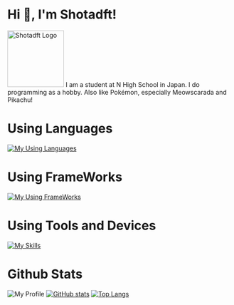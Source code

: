 # Hi 👋, I'm Shotadft!
<img src="https://www.shotadft.com/img/shotadft_icon_a.webp" width="127" alt="Shotadft Logo"/>
I am a student at N High School in Japan. I do programming as a hobby.
Also like Pokémon, especially Meowscarada and Pikachu!

# Using Languages
[![My Using Languages](https://skillicons.dev/icons?i=c,cpp,cs,java,kotlin,html,css,js,ts,nodejs,python,lua,md&theme=light)](https://skillicons.dev)
# Using FrameWorks
[![My Using FrameWorks](https://skillicons.dev/icons?i=dotnet,jquery&theme=dark)](https://skillicons.dev)
# Using Tools and Devices
[![My Skills](https://skillicons.dev/icons?i=git,github,windows,apple,vscode,visualstudio,idea,cmake,unreal,blender,cloudflare,twitter,discord&theme=dark)](https://skillicons.dev)

# Github Stats
![My Profile](https://github-profile-summary-cards.vercel.app/api/cards/profile-details?username=shotadft&theme=transparent)
[![GitHub stats](https://github-readme-stats.vercel.app/api?username=shotadft&show_icons=true&include_all_commits=true&ring_color=fcfc00&hide=stars&locale=ja&theme=transparent)](https://github.com/anuraghazra/github-readme-stats)
[![Top Langs](https://github-readme-stats.vercel.app/api/top-langs/?username=shotadft&layout=compact)](https://github.com/anuraghazra/github-readme-stats)

<!---
shotadft/shotadft is a ✨ special ✨ repository because its `README.md` (this file) appears on your GitHub profile.
You can click the Preview link to take a look at your changes.
--->
